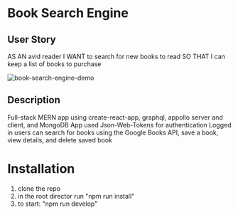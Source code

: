 # Book Search Engine

## User Story
AS AN avid reader
I WANT to search for new books to read
SO THAT I can keep a list of books to purchase

![book-search-engine-demo](https://user-images.githubusercontent.com/91970214/165876021-21bbfb6b-933e-4b37-a9c4-61be8d0a9aab.gif)


## Description
Full-stack MERN app using create-react-app, graphql, appollo server and client, and MongoDB
App used Json-Web-Tokens for authentication
Logged in users can search for books using the Google Books API, save a book, view details, and delete saved book 

# Installation 
1. clone the repo
2. in the root director run "npm run install"
3. to start: "npm run develop"
